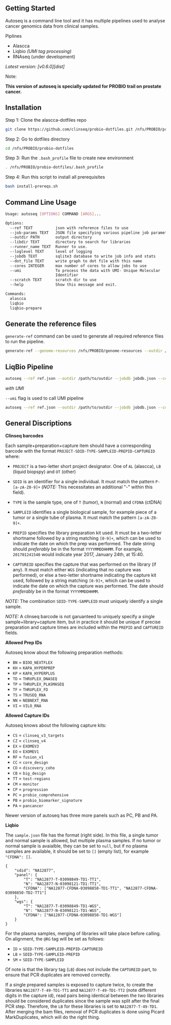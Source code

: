 ## Getting Started

Autoseq is a command line tool and it has multiple pipelines used to analyse cancer genomics data from clinical samples. 

Piplines

 * Alascca
 * Liqbio *(UMI tag processing)*
 * RNAseq (under development)

*Latest version: [v0.6.0][dist]*

Note:

  **This version of autoseq is specially updated for PROBIO trail on prostate cancer.**

Installation
-------------

Step 1: Clone the alascca-dotfiles repo

```sh
git clone https://github.com/clinseq/probio-dotfiles.git /nfs/PROBIO/probio-dotfiles
```
Step 2: Go to dotfiles directory

```sh
cd /nfs/PROBIO/probio-dotfiles
```
Step 3: Run the `.bash_profile` file to create new environment

```sh
. /nfs/PROBIO/probio-dotfiles/.bash_profile
```

Step 4: Run this script to install all prerequisites

```sh
bash install-prereqs.sh
```

Command Line Usage
------------------

```sh
Usage: autoseq [OPTIONS] COMMAND [ARGS]...

Options:
  --ref TEXT          json with reference files to use
  --job-params TEXT   JSON file specifying various pipeline job parameters.
  --outdir PATH       output directory
  --libdir TEXT       directory to search for libraries
  --runner_name TEXT  Runner to use.
  --loglevel TEXT     level of logging
  --jobdb TEXT        sqlite3 database to write job info and stats
  --dot_file TEXT     write graph to dot file with this name
  --cores INTEGER     max number of cores to allow jobs to use
  --umi               To process the data with UMI- Unique Molecular
                      Identifier
  --scratch TEXT      scratch dir to use
  --help              Show this message and exit.

Commands:
  alascca
  liqbio
  liqbio-prepare

```

Generate the reference files
-----------------------------

`generate-ref` command can be used to generate all required reference files to run the pipeline. 

```sh
generate-ref --genome-resources /nfs/PROBIO/genome-resources --outdir /nfs/PROBIO/autoseq-genome
```



LiqBio Pipeline
---------------

```sh
autoseq --ref ref.json --outdir /path/to/outdir --jobdb jobdb.json --cores 5 --runner_name slurmrunner --libdir /path/to/libdir liqbio sample.json
```

*with UMI*

`--umi` flag is used to call UMI pipeline

```sh
autoseq --ref ref.json --outdir /path/to/outdir --jobdb jobdb.json --cores 5 --runner_name slurmrunner --libdir /path/to/libdir --umi liqbio sample.json
```

General Discriptions
--------------------

<b>Clinseq barcodes</b>

Each sample+preparation+capture item should have a corresponding barcode with the format `PROJECT-SDID-TYPE-SAMPLEID-PREPID-CAPTUREID` where:

* `PROJECT` is a two-letter short project designator. One of `AL` (alascca), `LB` (liquid biopspy) and `OT` (other)

* `SDID` is an identifier for a single individual. It must match the pattern `P-[a-zA-Z0-9]+` (*NOTE:* This necessitates an additional "-" within this field).

* `TYPE` is the sample type, one of `T` (tumor), `N` (normal) and `CFDNA` (ctDNA)

* `SAMPLEID` identifies a single biological sample, for example piece of a tumor or a single tube of plasma. It must match the pattern `[a-zA-Z0-9]+`.

* `PREPID` specifies the library preparation kit used. It must be a two-letter shortname followed by a string matching `[0-9]+`, which can be used to indicate the date on which the prep was performed. The date string should *preferably* be in the format `YYYYMMDDHHMM`. For example, `201701241540` would indicate year 2017, January 24th, at 15:40.

* `CAPTUREID` specifies the capture that was performed on the library (if any). It must match either `WGS` (indicating that no capture was performed), or else a two-letter shortname indicating the capture kit used, followed by a string matching `[0-9]+`, which can be used to indicate the date on which the capture was performed. The date should *preferably* be in the format `YYYYMMDDHHMM`.

*NOTE:* The combination `SDID-TYPE-SAMPLEID` must uniquely identify a single sample.

*NOTE:* A clinseq barcode is not garuanteed to uniquely specify a single sample+library+capture item, but in practice it should be unique if precise preparation and capture times are included within the `PREPID` and `CAPTUREID` fields.

<b>Allowed Prep IDs</b>

Autoseq know about the following preparation methods: 

* `BN` = `BIOO_NEXTFLEX`
* `KH` = `KAPA_HYPERPREP`
* `KP` = `KAPA_HYPERPLUS`
* `TD` = `THRUPLEX_DNASEQ`
* `TP` = `THRUPLEX_PLASMASEQ`
* `TF` = `THRUPLEX_FD`
* `TS` = `TRUSEQ_RNA`
* `NN` = `NEBNEXT_RNA`
* `VI` = `VILO_RNA`            

<b>Allowed Capture IDs</b>

Autoseq knows about the following capture kits:

* `CS` = `clinseq_v3_targets`
* `CZ` = `clinseq_v4`
* `EX` = `EXOMEV3`
* `EO` = `EXOMEV1`
* `RF` = `fusion_v1`
* `CC` = `core_design`
* `CD` = `discovery_coho`
* `CB` = `big_design`
* `TT` = `test-regions`
* `CM` = `monitor`
* `CP` = `progression`
* `PC` = `probio_comprehensive`
* `PB` = `probio_biomarker_signature`
* `PA` = `pancancer`

Newer version of autoseq has three more panels such as PC, PB and PA.

<b>Liqbio</b>

The `sample.json` file has the format (right side). In this file, a single tumor and normal sample is allowed, but multiple plasma samples. If no tumor or normal sample is avaialble, they can be set to `null`, but if no plasma samples are available, it should be set to `[]` (empty list), for example `"CFDNA": []`.

```
{
    "sdid": "NA12877",
    "panel": {
        "T": "NA12877-T-03098849-TD1-TT1",
        "N": "NA12877-N-03098121-TD1-TT1",
        "CFDNA": ["NA12877-CFDNA-03098850-TD1-TT1", "NA12877-CFDNA-03098850-TD2-TT1"]
    },
    "wgs": {
        "T": "NA12877-T-03098849-TD1-WGS",
        "N": "NA12877-N-03098121-TD1-WGS",
        "CFDNA": ["NA12877-CFDNA-03098850-TD1-WGS"]
    }
}
```

For the plasma samples, merging of libraries will take place before calling. On alignment, the `@RG` tag will be set as follows: 

* `ID` = `SDID-TYPE-SAMPLEID-PREPID-CAPTUREID`
* `LB` = `SDID-TYPE-SAMPLEID-PREPID`
* `SM` = `SDID-TYPE-SAMPLEID`

Of note is that the library tag (`LB`) does not include the `CAPTUREID` part, to ensure that PCR duplicates are removed correctly. 

If a single prepared samples is exposed to capture twice, to create the libraries `NA12877-T-49-TD1-TT1` and `NA12877-T-49-TD1-TT2` (note different digits in the capture id), read pairs being identical between the two libraries should be considered duplicates since the sample was split after the final PCR step. Therefore, the `LB` for these libraries is set to `NA12877-T-49-TD1`. After merging the bam files, removal of PCR duplicates is done using Picard MarkDuplicates, which will do the right thing. 
